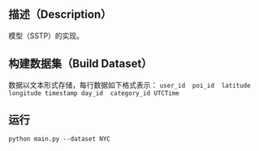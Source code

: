 ## 描述（Description）
模型（SSTP）的实现。
## 构建数据集（Build Dataset）
数据以文本形式存储，每行数据如下格式表示：
`user_id  poi_id  latitude  longitude timestamp day_id  category_id UTCTime`
## 运行
`python main.py --dataset NYC`
